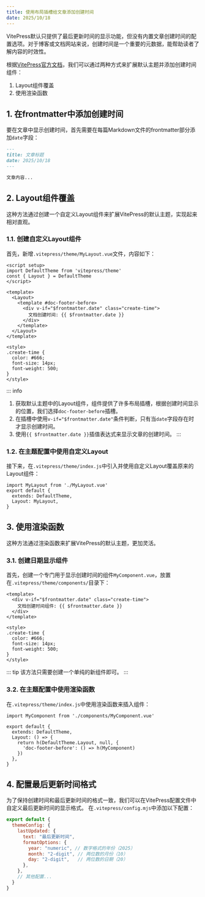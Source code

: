 ```yaml
--- 
title: 使用布局插槽给文章添加创建时间
date: 2025/10/18
---
```

VitePress默认只提供了最后更新时间的显示功能，但没有内置文章创建时间的配置选项。对于博客或文档网站来说，创建时间是一个重要的元数据，能帮助读者了解内容的时效性。

根据[VitePress官方文档](https://vitepress.dev/zh/guide/extending-default-theme)，我们可以通过两种方式来扩展默认主题并添加创建时间组件：

1. Layout组件覆盖
2. 使用渲染函数
## 1. 在frontmatter中添加创建时间
要在文章中显示创建时间，首先需要在每篇Markdown文件的frontmatter部分添加`date`字段：
```markdown
---
title: 文章标题
date: 2025/10/18
---

文章内容...
```
## 2. Layout组件覆盖
这种方法通过创建一个自定义Layout组件来扩展VitePress的默认主题，实现起来相对直观。
### 1.1. 创建自定义Layout组件
首先，新增`.vitepress/theme/MyLayout.vue`文件，内容如下：
```vue
<script setup>
import DefaultTheme from 'vitepress/theme'
const { Layout } = DefaultTheme
</script>

<template>
  <Layout>
    <template #doc-footer-before>
      <div v-if="$frontmatter.date" class="create-time">
        文档创建时间: {{ $frontmatter.date }}
      </div>
    </template>
  </Layout>
</template>

<style>
.create-time {
  color: #666;
  font-size: 14px;
  font-weight: 500;
}
</style>
```
::: info
1. 获取默认主题中的Layout组件，组件提供了许多布局插槽，根据创建时间显示的位置，我们选择`doc-footer-before`插槽。
2. 在插槽中使用`v-if="$frontmatter.date"`条件判断，只有当`date`字段存在时才显示创建时间。
3. 使用`{{ $frontmatter.date }}`插值表达式来显示文章的创建时间。
:::
### 1.2. 在主题配置中使用自定义Layout
接下来，在`.vitepress/theme/index.js`中引入并使用自定义Layout覆盖原来的Layout组件：

```js{1,4}
import MyLayout from './MyLayout.vue'
export default {
  extends: DefaultTheme,
  Layout: MyLayout,
}
```
## 3. 使用渲染函数
这种方法通过渲染函数来扩展VitePress的默认主题，更加灵活。
### 3.1. 创建日期显示组件
首先，创建一个专门用于显示创建时间的组件`MyComponent.vue`，放置在`.vitepress/theme/components/`目录下：
```vue
<template>
  <div v-if="$frontmatter.date" class="create-time">
    文档创建时间组件: {{ $frontmatter.date }}
  </div>
</template>

<style>
.create-time {
  color: #666;
  font-size: 14px;
  font-weight: 500;
}
</style>
```
::: tip
该方法只需要创建一个单纯的新组件即可。
:::

### 3.2. 在主题配置中使用渲染函数

在`.vitepress/theme/index.js`中使用渲染函数来插入组件：

```js{1,5-9}
import MyComponent from './components/MyComponent.vue'

export default {
  extends: DefaultTheme,
  Layout: () => {
    return h(DefaultTheme.Layout, null, {
      'doc-footer-before': () => h(MyComponent)
    })
  },
}
```
## 4. 配置最后更新时间格式
为了保持创建时间和最后更新时间的格式一致，我们可以在VitePress配置文件中自定义最后更新时间的显示格式。
在`.vitepress/config.mjs`中添加以下配置：
```js
export default {
  themeConfig: {
    lastUpdated: {
      text: "最后更新时间",
      formatOptions: {
        year: "numeric", // 数字格式的年份（2025）
        month: "2-digit", // 两位数的月份（10）
        day: "2-digit",   // 两位数的日期（20）
      },
    },
    // 其他配置...
  }
}
```